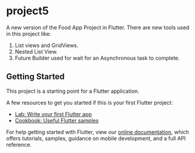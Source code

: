 # project5

A new version of the Food App Project in Flutter. There are new tools used in this project like:
1. List views and GridViews.
2. Nested List View.
3. Future Builder used for wait for an  Asynchronous task to complete.

## Getting Started

This project is a starting point for a Flutter application.

A few resources to get you started if this is your first Flutter project:

- [Lab: Write your first Flutter app](https://flutter.dev/docs/get-started/codelab)
- [Cookbook: Useful Flutter samples](https://flutter.dev/docs/cookbook)

For help getting started with Flutter, view our
[online documentation](https://flutter.dev/docs), which offers tutorials,
samples, guidance on mobile development, and a full API reference.
